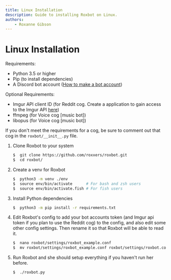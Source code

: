 ```yaml
---
title: Linux Installation
description: Guide to installing Roxbot on Linux.
authors:
    - Roxanne Gibson
---
```



# Linux Installation

Requirements:

- Python 3.5 or higher
- Pip (to install dependencies)
- A Discord bot account ([How to make a bot account](https://discordpy.readthedocs.io/en/rewrite/discord.html#creating-a-bot-account))

Optional Requirements:

- Imgur API client ID (for Reddit cog. Create a application to gain access to the Imgur API [here](https://api.imgur.com/oauth2/addclient))
- ffmpeg (for Voice cog [music bot])
- libopus (for Voice cog [music bot])

If you don't meet the requirements for a cog, be sure to comment out that cog in the `roxbot/__init__.py` file. 

1. Clone Roxbot to your system

    ```bash
    $  git clone https://github.com/roxxers/roxbot.git
    $  cd roxbot/
    ```

2. Create a venv for Roxbot

    ```bash
    $  python3 -m venv ./env
    $  source env/bin/activate      # For bash and zsh users
    $  source env/bin/activate.fish # For fish users
    ```
3. Install Python dependencies

    ```bash
    $  python3 -m pip install -r requirements.txt
    ```

4. Edit Roxbot's config to add your bot accounts token (and Imgur api token if you plan to use the Reddit cog) to the config, and also edit some other config settings. Then rename it so that Roxbot will be able to read it.

    ```bash
    $  nano roxbot/settings/roxbot_example.conf
    $  mv roxbot/settings/roxbot_example.conf roxbot/settings/roxbot.conf
    ```
    
5. Run Roxbot and she should setup everything if you haven't run her before.

    ```bash
    $  ./roxbot.py
    ```